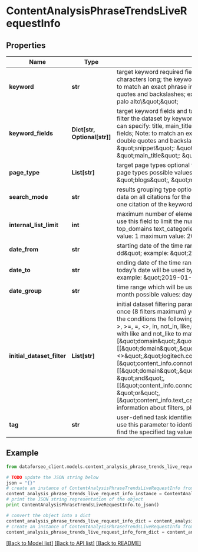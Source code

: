# ContentAnalysisPhraseTrendsLiveRequestInfo


## Properties

Name | Type | Description | Notes
------------ | ------------- | ------------- | -------------
**keyword** | **str** | target keyword required field UTF-8 encoding a keyword should be at least 3 characters long; the keywords will be converted to a lowercase format; Note: to match an exact phrase instead of a stand-alone keyword, use double quotes and backslashes; example: \&quot;keyword\&quot;: \&quot;\\\&quot;tesla palo alto\\\&quot;\&quot; | [optional] 
**keyword_fields** | **Dict[str, Optional[str]]** | target keyword fields and target keywords optional field use this parameter to filter the dataset by keywords that certain fields should contain; fields you can specify: title, main_title, previous_title, snippet you can indicate several fields; Note: to match an exact phrase instead of a stand-alone keyword, use double quotes and backslashes; example: \&quot;keyword_fields\&quot;: {     \&quot;snippet\&quot;: \&quot;\\\&quot;logitech mouse\\\&quot;\&quot;,     \&quot;main_title\&quot;: \&quot;sale\&quot; } | [optional] 
**page_type** | **List[str]** | target page types optional field use this parameter to filter the dataset by page types possible values: \&quot;ecommerce\&quot;, \&quot;news\&quot;, \&quot;blogs\&quot;, \&quot;message-boards\&quot;, \&quot;organization\&quot; | [optional] 
**search_mode** | **str** | results grouping type optional field possible grouping types: as_is – returns data on all citations for the target keyword one_per_domain – returns data on one citation of the keyword per domain default value: as_is | [optional] 
**internal_list_limit** | **int** | maximum number of elements within internal arrays optional field you can use this field to limit the number of elements within the following arrays: top_domains text_categories page_categories countries languages default value: 1 maximum value: 20 | [optional] 
**date_from** | **str** | starting date of the time range required field date format: \&quot;yyyy-mm-dd\&quot; example: \&quot;2019-01-15\&quot; | [optional] 
**date_to** | **str** | ending date of the time range optional field if you don’t specify this field, today’s date will be used by default date format: \&quot;yyyy-mm-dd\&quot; example: \&quot;2019-01-15\&quot; | [optional] 
**date_group** | **str** | time range which will be used to group the results optional field default value: month possible values: day, week, month | [optional] 
**initial_dataset_filter** | **List[str]** | initial dataset filtering parameters optional field you can add several filters at once (8 filters maximum) you should set a logical operator and, or between the conditions the following operators are supported: regex, not_regex, &lt;, &lt;&#x3D;, &gt;, &gt;&#x3D;, &#x3D;, &lt;&gt;, in, not_in, like,not_like, has, has_not you can use the % operator with like and not_like to match any string of zero or more characters example: [\&quot;domain\&quot;,\&quot;&lt;&gt;\&quot;, \&quot;logitech.com\&quot;] [[\&quot;domain\&quot;,\&quot;&lt;&gt;\&quot;,\&quot;logitech.com\&quot;],\&quot;and\&quot;,[\&quot;content_info.connotation_types.negative\&quot;,\&quot;&gt;\&quot;,1000]] [[\&quot;domain\&quot;,\&quot;&lt;&gt;\&quot;,\&quot;logitech.com\&quot;]], \&quot;and\&quot;, [[\&quot;content_info.connotation_types.negative\&quot;,\&quot;&gt;\&quot;,1000], \&quot;or\&quot;, [\&quot;content_info.text_category\&quot;,\&quot;has\&quot;,10994]]] for more information about filters, please refer to Content Analysis API – Filters | [optional] 
**tag** | **str** | user-defined task identifier optional field the character limit is 255 you can use this parameter to identify the task and match it with the result you will find the specified tag value in the data object of the response | [optional] 

## Example

```python
from dataforseo_client.models.content_analysis_phrase_trends_live_request_info import ContentAnalysisPhraseTrendsLiveRequestInfo

# TODO update the JSON string below
json = "{}"
# create an instance of ContentAnalysisPhraseTrendsLiveRequestInfo from a JSON string
content_analysis_phrase_trends_live_request_info_instance = ContentAnalysisPhraseTrendsLiveRequestInfo.from_json(json)
# print the JSON string representation of the object
print ContentAnalysisPhraseTrendsLiveRequestInfo.to_json()

# convert the object into a dict
content_analysis_phrase_trends_live_request_info_dict = content_analysis_phrase_trends_live_request_info_instance.to_dict()
# create an instance of ContentAnalysisPhraseTrendsLiveRequestInfo from a dict
content_analysis_phrase_trends_live_request_info_form_dict = content_analysis_phrase_trends_live_request_info.from_dict(content_analysis_phrase_trends_live_request_info_dict)
```
[[Back to Model list]](../README.md#documentation-for-models) [[Back to API list]](../README.md#documentation-for-api-endpoints) [[Back to README]](../README.md)


